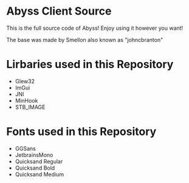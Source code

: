 # Abyss Client Source
This is the full source code of Abyss!
Enjoy using it however you want!

The base was made by Smellon also known as "johncbranton"

# Lirbaries used in this Repository
- Glew32
- ImGui
- JNI
- MinHook
- STB_IMAGE

# Fonts used in this Repository
- GGSans
- JetbrainsMono
- Quicksand Regular
- Quicksand Bold
- Quicksand Medium
